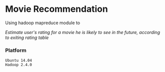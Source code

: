 Movie Recommendation
====================

Using hadoop mapreduce module to

*Estimate user's rating for a movie he is likely to see in the future, according to exiting rating table*

### Platform

    Ubuntu 14.04
    Hadoop 2.4.0
